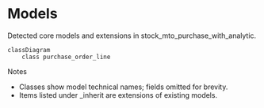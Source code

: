 # Models

Detected core models and extensions in stock_mto_purchase_with_analytic.

```mermaid
classDiagram
    class purchase_order_line
```

Notes
- Classes show model technical names; fields omitted for brevity.
- Items listed under _inherit are extensions of existing models.
